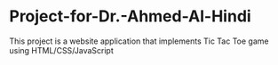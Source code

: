 # Project-for-Dr.-Ahmed-Al-Hindi

This project is a website application that implements Tic Tac Toe game using HTML/CSS/JavaScript
